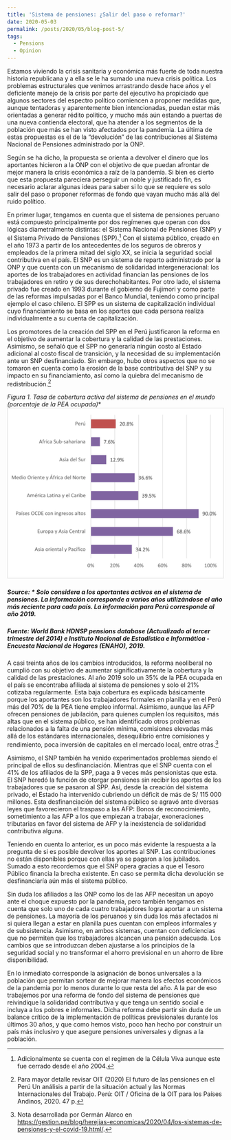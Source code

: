 ```yaml
---
title: 'Sistema de pensiones: ¿Salir del paso o reformar?'
date: 2020-05-03
permalink: /posts/2020/05/blog-post-5/
tags:
  - Pensions
  - Opinion
---
```



Estamos viviendo la crisis sanitaria y económica más fuerte de toda nuestra historia republicana y a ella se le ha sumado una nueva crisis política. Los problemas estructurales que venimos arrastrando desde hace años y el deficiente manejo de la crisis por parte del ejecutivo ha propiciado que algunos sectores del espectro político comiencen a proponer medidas que, aunque tentadoras y aparentemente bien intencionadas, puedan estar más orientadas a generar rédito político, y mucho más aún estando a puertas de una nueva contienda electoral, que ha atender a los segmentos de la población que más se han visto afectados por la pandemia. La última de estas propuestas es el de la “devolución” de las contribuciones al Sistema Nacional de Pensiones administrado por la ONP.

Según se ha dicho, la propuesta se orienta a devolver el dinero que los aportantes hicieron a la ONP con el objetivo de que puedan afrontar de mejor manera la crisis económica a raíz de la pandemia. Si bien es cierto que esta propuesta pareciera perseguir un noble y justificado fin, es necesario aclarar algunas ideas para saber si lo que se requiere es solo salir del paso o proponer reformas de fondo que vayan mucho más allá del ruido político.

En primer lugar, tengamos en cuenta que el sistema de pensiones peruano está compuesto principalmente por dos regímenes que operan con dos lógicas diametralmente distintas: el Sistema Nacional de Pensiones (SNP) y el Sistema Privado de Pensiones (SPP).[^1] Con el sistema público, creado en el año 1973 a partir de los antecedentes de los seguros de obreros y empleados de la primera mitad del siglo XX, se inicia la seguridad social contributiva en el país. El SNP es un sistema de reparto administrado por la ONP y que cuenta con un mecanismo de solidaridad intergeneracional: los aportes de los trabajadores en actividad financian las pensiones de los trabajadores en retiro y de sus derechohabitantes. Por otro lado, el sistema privado fue creado en 1993 durante el gobierno de Fujimori y como parte de las reformas impulsadas por el Banco Mundial, teniendo como principal ejemplo el caso chileno. El SPP es un sistema de capitalización individual cuyo financiamiento se basa en los aportes que cada persona realiza individualmente a su cuenta de capitalización.

Los promotores de la creación del SPP en el Perú justificaron la reforma en el objetivo de aumentar la cobertura y la calidad de las prestaciones. Asimismo, se señaló que el SPP no generaría ningún costo al Estado adicional al costo fiscal de transición, y la necesidad de su implementación ante un SNP desfinanciado. Sin embargo, hubo otros aspectos que no se tomaron en cuenta como la erosión de la base contributiva del SNP y su impacto en su financiamiento, así como la quiebra del mecanismo de redistribución.[^2]

**Figura 1. Tasa de cobertura activa del sistema de pensiones en el mundo* (porcentaje de la PEA ocupada)**
![Editing a markdown file for a talk](/images/post5graph1.png)
##### Source: * Solo considera a los aportantes activos en el sistema de pensiones. La información corresponde a varios años utilizándose el año más reciente para cada país. La información para Perú corresponde al año 2019.
##### Fuente: World Bank HDNSP pensions database (Actualizado al tercer trimestre del 2014) e Instituto Nacional de Estadística e Informática - Encuesta Nacional de Hogares (ENAHO), 2019.

A casi treinta años de los cambios introducidos, la reforma neoliberal no cumplió con su objetivo de aumentar significativamente la cobertura y la calidad de las prestaciones. Al año 2019 solo un 35% de la PEA ocupada en el país se encontraba afiliada al sistema de pensiones y solo el 21% cotizaba regularmente. Esta baja cobertura es explicada básicamente porque los aportantes son los trabajadores formales en planilla y en el Perú más del 70% de la PEA tiene empleo informal. Asimismo, aunque las AFP ofrecen pensiones de jubilación, para quienes cumplen los requisitos, más altas que en el sistema público, se han identificado otros problemas relacionados a la falta de una pensión mínima, comisiones elevadas más allá de los estándares internacionales, desequilibrio entre comisiones y rendimiento, poca inversión de capitales en el mercado local, entre otras.[^3]

Asimismo, el SNP también ha venido experimentados problemas siendo el principal de ellos su desfinanciación.  Mientras que el SNP cuenta con el 41% de los afiliados de la SPP, paga a 9 veces más pensionistas que esta. El SNP heredó la función de otorgar pensiones sin recibir los aportes de los trabajadores que se pasaron al SPP. Así, desde la creación del sistema privado, el Estado ha intervenido cubriendo un déficit de más de S/ 115 000 millones. Esta desfinanciación del sistema público se agravó ante diversas leyes que favorecieron el traspaso a las AFP: Bonos de reconocimiento, sometimiento a las AFP a los que empiezan a trabajar, exoneraciones tributarias en favor del sistema de AFP y la inexistencia de solidaridad contributiva alguna.

Teniendo en cuenta lo anterior, es un poco más evidente la respuesta a la pregunta de si es posible devolver los aportes al SNP. Las contribuciones no están disponibles porque con ellas ya se pagaron a los jubilados. Sumado a esto recordemos que el SNP opera gracias a que el Tesoro Público financia la brecha existente. En caso se permita dicha devolución se desfinanciaría aún más el sistema público.

Sin duda los afiliados a las ONP como los de las AFP necesitan un apoyo ante el choque expuesto por la pandemia, pero también tengamos en cuenta que solo uno de cada cuatro trabajadores logra aportar a un sistema de pensiones. La mayoría de los peruanos y sin duda los más afectados ni si quiera llegan a estar en planilla pues cuentan con empleos informales y de subsistencia. Asimismo, en ambos sistemas, cuentan con deficiencias que no permiten que los trabajadores alcancen una pensión adecuada. Los cambios que se introduzcan deben ajustarse a los principios de la seguridad social y no transformar el ahorro previsional en un ahorro de libre disponibilidad.

En lo inmediato corresponde la asignación de bonos universales a la población que permitan sortear de mejorar manera los efectos económicos de la pandemia por lo menos durante lo que resta del año. A la par de eso trabajemos por una reforma de fondo del sistema de pensiones que reivindique la solidaridad contributiva y que tenga un sentido social e incluya a los pobres e informales. Dicha reforma debe partir sin duda de un balance crítico de la implementación de políticas previsionales durante los últimos 30 años, y que como hemos visto, poco han hecho por construir un país más inclusivo y que asegure pensiones universales y dignas a la población.

[^1]: Adicionalmente se cuenta con el regimen de la Célula Viva aunque este fue cerrado desde el año 2004.

[^2]: Para mayor detalle revisar OIT (2020) El futuro de las pensiones en el Perú Un análisis a partir de la situación actual y las Normas Internacionales del Trabajo. Perú: OIT / Oficina de la OIT para los Países Andinos, 2020. 47 p.

[^3]: Nota desarrollada por Germán Alarco en https://gestion.pe/blog/herejias-economicas/2020/04/los-sistemas-de-pensiones-y-el-covid-19.html/.
